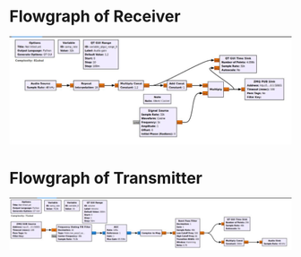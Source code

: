 # Flowgraph of Receiver
![](https://raw.githubusercontent.com/NIKHIL-RAJIV/Bi0s-Tasks/main/AM%20Receive%20and%20Transmitter/Receiver.jpeg)
# Flowgraph of Transmitter
![](https://github.com/NIKHIL-RAJIV/Bi0s-Tasks/blob/main/AM%20Receive%20and%20Transmitter/Transmitter.jpeg)
